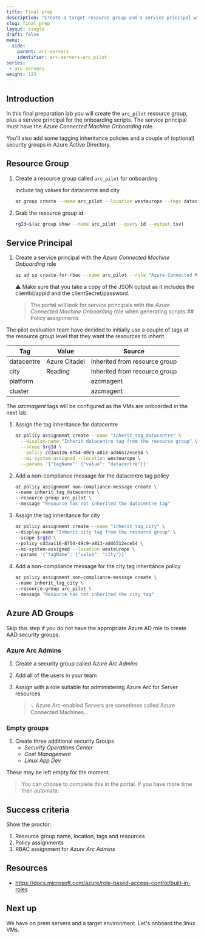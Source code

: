 ```yaml
---
title: Final prep
description: "Create a target resource group and a service principal with the \"Azure Connected Machine Onboarding\" role."
slug: final_prep
layout: single
draft: false
menu:
  side:
    parent: arc-servers
    identifier: arc-servers-arc_pilot
series:
 - arc-servers
weight: 123
---
```


## Introduction

In this final preparation lab you will create the `arc_pilot` resource group, plus a service principal for the onboarding scripts. The service principal must have the *Azure Connected Machine Onboarding* role.

You'll also add some tagging inheritance policies and a couple of (optional) security groups in Azure Active Directory.

## Resource Group

1. Create a resource group called `arc_pilot` for onboarding

    Include tag values for datacentre and city.

    ```bash
    az group create --name arc_pilot --location westeurope --tags datacentre="Azure Citadel" city=Reading
    ```

1. Grab the resource group id

    ```bash
    rgId=$(az group show --name arc_pilot --query id --output tsv)
    ```

## Service Principal

1. Create a service principal with the *Azure Connected Machine Onboarding* role

    ```bash
    az ad sp create-for-rbac --name arc_pilot --role "Azure Connected Machine Onboarding" --scopes $rgId
    ```

    ⚠️ Make sure that you take a copy of the JSON output as it includes the clientId/appId and the clientSecret/password.

    > The portal will look for service principals with the *Azure Connected Machine Onboarding* role when generating scripts.## Policy assignments

The pilot evaluation team have decided to initially use a couple of tags at the resource group level that they want the resources to inherit.

| Tag | Value | Source |
|---|---|---|
| datacentre | Azure Citadel | Inherited from resource group |
| city | Reading | Inherited from resource group |
| platform | | azcmagent |
| cluster | | azcmagent |

The *azcmagent* tags will be configured as the VMs are onboarded in the next lab.

1. Assign the tag inheritance for datacentre

    ```bash
    az policy assignment create --name "inherit_tag_datacentre" \
      --display-name "Inherit datacentre tag from the resource group" \
      --scope $rgId \
      --policy cd3aa116-8754-49c9-a813-ad46512ece54 \
      --mi-system-assigned --location westeurope \
      --params '{"tagName": {"value": "datacentre"}}'
    ```

1. Add a non-compliance message for the datacentre tag policy

    ```bash
    az policy assignment non-compliance-message create \
    --name inherit_tag_datacentre \
    --resource-group arc_pilot \
    --message "Resource has not inherited the datacentre tag"
    ```

1. Assign the tag inheritance for city

    ```bash
    az policy assignment create --name "inherit_tag_city" \
    --display-name "Inherit city tag from the resource group" \
    --scope $rgId \
    --policy cd3aa116-8754-49c9-a813-ad46512ece54 \
    --mi-system-assigned --location westeurope \
    --params '{"tagName": {"value": "city"}}'
    ```

1. Add a non-compliance message for the city tag inheritance policy

    ```bash
    az policy assignment non-compliance-message create \
    --name inherit_tag_city \
    --resource-group arc_pilot \
    --message "Resource has not inherited the city tag"
    ```

## Azure AD Groups

Skip this step if you do not have the appropriate Azure AD role to create AAD security groups.

### Azure Arc Admins

1. Create a security group called *Azure Arc Admins*
1. Add all of the users in your team
1. Assign with a role suitable for administering Azure Arc for Server resources

    > 💡 Azure Arc-enabled Servers are sometimes called Azure Connected Machines...

### Empty groups

1. Create three additional security Groups
    * *Security Operations Center*
    * *Cost Management*
    * *Linux App Dev*

  These may be left empty for the moment.

> You can choose to complete this in the portal. If you have more time then automate.

## Success criteria

Show the proctor:

1. Resource group name, location, tags and resources
1. Policy assignments
1. RBAC assignment for *Azure Arc Admins*

## Resources

* <https://docs.microsoft.com/azure/role-based-access-control/built-in-roles>

## Next up

We have on prem servers and a target environment. Let's onboard the linux VMs.

